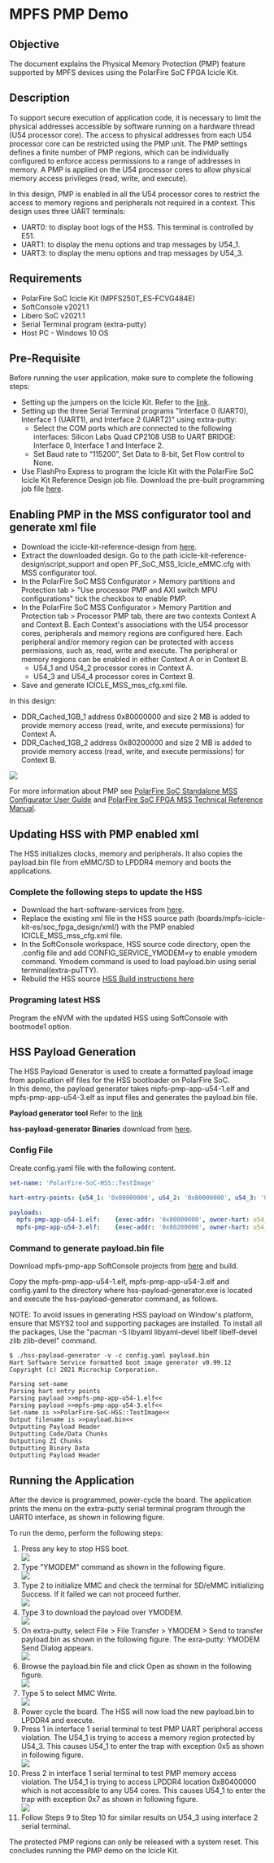# MPFS PMP Demo

## Objective

The document explains the Physical Memory Protection (PMP) feature supported by MPFS devices using the PolarFire SoC FPGA Icicle Kit.

## Description

To support secure execution of application code, it is necessary to limit the physical addresses accessible by software running on a hardware thread (U54 processor core). The access to physical addresses from each U54 processor core can be restricted using the PMP unit.
The PMP settings defines a finite number of PMP regions, which can be individually configured to enforce access permissions to a range of addresses in memory.
A PMP is applied on the U54 processor cores to allow physical memory access privileges (read, write, and execute).

In this design, PMP is enabled in all the U54 processor cores to restrict the access to memory regions and peripherals not required in a context. This design uses three UART terminals:

* UART0: to display boot logs of the HSS. This terminal is controlled by E51.
* UART1: to display the menu options and trap messages by U54_1.
* UART3: to display the menu options and trap messages by U54_3.

## Requirements

* PolarFire SoC Icicle Kit (MPFS250T_ES-FCVG484E)
* SoftConsole v2021.1
* Libero SoC v2021.1
* Serial Terminal program (extra-putty)
* Host PC - Windows 10 OS

## Pre-Requisite

Before running the user application, make sure to complete the following steps:

* Setting up the jumpers on the Icicle Kit. Refer to the [link](https://mi-v-ecosystem.github.io/redirects/updating-icicle-kit_updating-icicle-kit-design-and-linux).
* Setting up the three Serial Terminal programs "Interface 0 (UART0), Interface 1 (UART1), and Interface 2 (UART2)" using extra-putty:
  * Select the COM ports which are connected to the following interfaces: Silicon Labs Quad CP2108 USB to UART BRIDGE: Interface 0, Interface 1 and Interface 2.
  * Set Baud rate to “115200”, Set Data to 8-bit, Set Flow control to None.
* Use FlashPro Express to program the Icicle Kit with the PolarFire SoC Icicle Kit Reference Design job file. Download the pre-built programming job file [here](https://github.com/polarfire-soc/icicle-kit-reference-design/releases).

## Enabling PMP in the MSS configurator tool and generate xml file

* Download the icicle-kit-reference-design from [here](https://github.com/polarfire-soc/icicle-kit-reference-design/releases).
* Extract the downloaded design. Go to the path icicle-kit-reference-design\script_support and open PF_SoC_MSS_Icicle_eMMC.cfg with MSS configurator tool.
* In the PolarFire SoC MSS Configurator > Memory partitions and Protection tab > "Use processor PMP and AXI switch MPU configurations" tick the checkbox to enable PMP.
* In the PolarFire SoC MSS Configurator > Memory Partition and Protection tab > Processor PMP tab, there are two contexts Context A and Context B. Each Context's associations with the U54 processor cores, peripherals and memory regions are configured here. Each peripheral and/or memory region can be protected with access permissions, such as, read, write and execute. The peripheral or memory regions can be enabled in either Context A or in Context B.
  * U54_1 and U54_2 processor cores in Context A.
  * U54_3 and U54_4 processor cores in Context B.
* Save and generate ICICLE_MSS_mss_cfg.xml file.

In this design:

* DDR_Cached_1GB_1 address 0x80000000 and size 2 MB is added to provide memory access (read, write, and execute permissions) for Context A.
* DDR_Cached_1GB_2 address 0x80200000 and size 2 MB is added to provide memory access (read, write, and execute permissions) for Context B.

![](./images/mpfs-pmp-demo/MSS.jpg)

For more information about PMP see [PolarFire SoC Standalone MSS Configurator User Guide](https://www.microsemi.com/product-directory/soc-design-tools/5587-pfsoc-mss-configurator-tool#documents) and [PolarFire SoC FPGA MSS Technical Reference Manual](https://www.microsemi.com/document-portal/doc_download/1245725-polarfire-soc-fpga-mss-technical-reference-manual).

## Updating HSS with PMP enabled xml

The HSS initializes clocks, memory and peripherals. It also copies the payload.bin file from eMMC/SD to LPDDR4 memory and boots the applications.

### Complete the following steps to update the HSS

* Download the hart-software-services from [here](https://github.com/polarfire-soc/hart-software-services/releases).
* Replace the existing xml file in the HSS source path (boards/mpfs-icicle-kit-es/soc_fpga_design/xml/) with the PMP enabled ICICLE_MSS_mss_cfg.xml file.
* In the SoftConsole workspace, HSS source code directory, open the .config file and add CONFIG_SERVICE_YMODEM=y to enable ymodem command. Ymodem command is used to load payload.bin using serial terminal(extra-puTTY).
* Rebuild the HSS source [HSS Build instructions here](https://mi-v-ecosystem.github.io/redirects/software-development_polarfire-soc-software-tool-flow)

### Programing latest HSS

Program the eNVM with the updated HSS using SoftConsole with bootmode1 option.

## HSS Payload Generation

The HSS Payload Generator is used to create a formatted payload image from application elf files for the HSS bootloader on PolarFire SoC.  
In this demo, the payload generator takes mpfs-pmp-app-u54-1.elf and mpfs-pmp-app-u54-3.elf as input files and generates the payload.bin file.

**Payload generator tool** Refer to the [link](https://github.com/polarfire-soc/hart-software-services/tree/master/tools/hss-payload-generator)

**hss-payload-generator Binaries** download from [here](https://github.com/polarfire-soc/hart-software-services/releases).

### Config File

Create config.yaml file with the following content.

```yaml
set-name: 'PolarFire-SoC-HSS::TestImage'

hart-entry-points: {u54_1: '0x80000000', u54_2: '0xB0000000', u54_3: '0x80200000', u54_4: '0xB0000000'}

payloads:
  mpfs-pmp-app-u54-1.elf:    {exec-addr: '0x80000000', owner-hart: u54_1, priv-mode: prv_m}
  mpfs-pmp-app-u54-3.elf:    {exec-addr: '0x80200000', owner-hart: u54_3, priv-mode: prv_m}
```

### Command to generate payload.bin file

Download mpfs-pmp-app SoftConsole projects from [here](https://github.com/polarfire-soc/polarfire-soc-bare-metal-examples/tree/main/applications/mpfs-pmp-demo) and build.

Copy the mpfs-pmp-app-u54-1.elf, mpfs-pmp-app-u54-3.elf and config.yaml to the directory where hss-payload-generator.exe is located and execute the hss-payload-generator command, as follows.

NOTE: To avoid issues in generating HSS payload on Window's platform, ensure that MSYS2 tool and supporting packages are installed. To install all the packages, Use the "pacman -S libyaml libyaml-devel libelf libelf-devel zlib zlib-devel" command.

```text
$ ./hss-payload-generator -v -c config.yaml payload.bin
Hart Software Service formatted boot image generator v0.99.12
Copyright (c) 2021 Microchip Corporation.

Parsing set-name
Parsing hart entry points
Parsing payload >>mpfs-pmp-app-u54-1.elf<<
Parsing payload >>mpfs-pmp-app-u54-3.elf<<
Set-name is >>PolarFire-SoC-HSS::TestImage<<
Output filename is >>payload.bin<<
Outputting Payload Header
Outputting Code/Data Chunks
Outputting ZI Chunks
Outputting Binary Data
Outputting Payload Header
```

## Running the Application

After the device is programmed, power-cycle the board. The application prints the menu on the extra-putty serial terminal program through the UART0 interface, as shown in following figure.

To run the demo, perform the following steps:

1. Press any key to stop HSS boot.  
  ![](./images/mpfs-pmp-demo/cmd_hss.jpg)
2. Type "YMODEM" command as shown in the following figure.  
  ![](./images/mpfs-pmp-demo/ymodem.jpg)
3. Type 2 to initialize MMC and check the terminal for SD/eMMC initializing Success. If it failed we can not proceed further.  
  ![](./images/mpfs-pmp-demo/mmc_init.jpg)
4. Type 3 to download the payload over YMODEM.  
  ![](./images/mpfs-pmp-demo/ymodem_start.jpg)
5. On extra-putty, select File > File Transfer > YMODEM > Send to transfer payload.bin as shown in the following figure. The exra-putty: YMODEM Send Dialog appears.  
  ![](./images/mpfs-pmp-demo/ymodem_send.jpg)
6. Browse the payload.bin file and click Open as shown in the following figure.  
  ![](./images/mpfs-pmp-demo/payload.jpg)
7. Type 5 to select MMC Write.  
  ![](./images/mpfs-pmp-demo/MMC_write.jpg)
8. Power cycle the board. The HSS will now load the new payload.bin to LPDDR4 and execute.
9. Press 1 in interface 1 serial terminal to test PMP UART peripheral access violation. The U54_1 is trying to access a memory region protected by U54_3. This causes U54_1 to enter the trap with exception 0x5 as shown in following figure.  
  ![](./images/mpfs-pmp-demo/press_1.jpg)
10. Press 2 in interface 1 serial terminal to test PMP memory access violation. The U54_1 is trying to access LPDDR4 location 0x80400000 which is not accessible to any U54 cores. This causes U54_1 to enter the trap with exception 0x7 as shown in following figure.  
  ![](./images/mpfs-pmp-demo/press_2.jpg)
11. Follow Steps 9 to Step 10 for similar results on U54_3 using interface  2 serial terminal.

The protected PMP regions can only be released with a system reset. This concludes running the PMP demo on the Icicle Kit.
